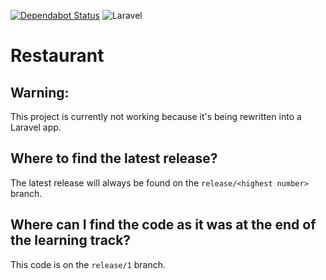 [![Dependabot Status](https://api.dependabot.com/badges/status?host=github&repo=HonkingGoose/restaurant)](https://dependabot.com)
![Laravel](https://github.com/HonkingGoose/restaurant/workflows/Laravel/badge.svg)

# Restaurant

## Warning:

This project is currently not working because it's being rewritten into a Laravel app.

## Where to find the latest release?

The latest release will always be found on the `release/<highest number>` branch.

## Where can I find the code as it was at the end of the learning track?

This code is on the `release/1` branch.
